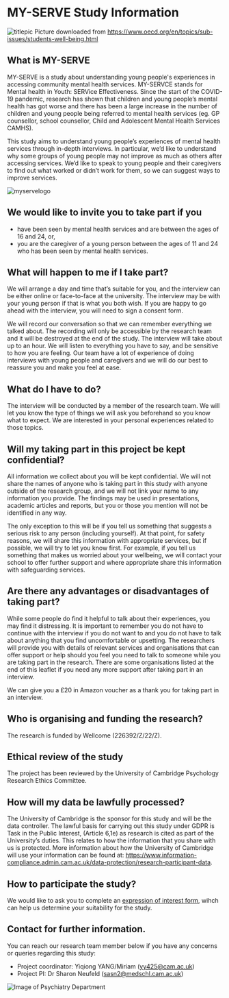 # MY-SERVE Study Information 

![titlepic](https://i.postimg.cc/xTgLLd8m/temp-Image-GX08-Jq.avif)
Picture downloaded from https://www.oecd.org/en/topics/sub-issues/students-well-being.html

## What is MY-SERVE

MY-SERVE is a study about understanding young people's experiences in accessing community mental health services. MY-SERVCE stands for Mental health in Youth: SERVice Effectiveness. Since the start of the COVID-19 pandemic, research has shown that children and young people’s mental health has got worse and there has been a large increase in the number of children and young people being referred to mental health services (eg. GP counsellor, school counsellor, Child and Adolescent Mental Health Services CAMHS). 

This study aims to understand young people’s experiences of mental health services through in-depth interviews. In particular, we’d like to understand why some groups of young people may not improve as much as others after accessing services. We’d like to speak to young people and their caregivers to find out what worked or didn’t work for them, so we can suggest ways to improve services.

![myservelogo](https://www.imghippo.com/i/sfY4559Kv.png)


## We would like to invite you to take part if you  

* have been seen by mental health services and are between the ages of 16 and 24, or,
* you are the caregiver of a young person between the ages of 11 and 24 who has been seen by mental health services.

## What will happen to me if I take part?

We will arrange a day and time that’s suitable for you, and the interview can be either online or face-to-face at the university. The interview may be with your young person if that is what you both wish. If you are happy to go ahead with the interview, you will need to sign a consent form. 

We will record our conversation so that we can remember everything we talked about. The recording will only be accessible by the research team and it will be destroyed at the end of the study. The interview will take about up to an hour. We will listen to everything you have to say, and be sensitive to how you are feeling. Our team have a lot of experience of doing interviews with young people and caregivers and we will do our best to reassure you and make you feel at ease. 

## What do I have to do?
The interview will be conducted by a member of the research team. We will let you know the type of things we will ask you beforehand so you know what to expect. We are interested in your personal experiences related to those topics. 

## Will my taking part in this project be kept confidential?
All information we collect about you will be kept confidential. We will not share the names of anyone who is taking part in this study with anyone outside of the research group, and we will not link your name to any information you provide. The findings may be used in presentations, academic articles and reports, but you or those you mention will not be identified in any way. 

The only exception to this will be if you tell us something that suggests a serious risk to any person (including yourself). At that point, for safety reasons, we will share this information with appropriate services, but if possible, we will try to let you know first.  For example, if you tell us something that makes us worried about your wellbeing, we will contact your school to offer further support and where appropriate share this information with safeguarding services.


## Are there any advantages or disadvantages of taking part?
While some people do find it helpful to talk about their experiences, you may find it distressing. It is important to remember you do not have to continue with the interview if you do not want to and you do not have to talk about anything that you find uncomfortable or upsetting. The researchers will provide you with details of relevant services and organisations that can offer support or help should you feel you need to talk to someone while you are taking part in the research. There are some organisations listed at the end of this leaflet if you need any more support after taking part in an interview.

We can give you a £20 in Amazon voucher as a thank you for taking part in an interview. 

## Who is organising and funding the research?
The research is funded by Wellcome (226392/Z/22/Z). 

## Ethical review of the study
The project has been reviewed by the University of Cambridge Psychology Research Ethics Committee.

## How will my data be lawfully processed?
The University of Cambridge is the sponsor for this study and will be the data controller. The lawful basis for carrying out this study under GDPR is Task in the Public Interest, (Article 6,1e) as research is cited as part of the University’s duties. This relates to how the information that you share with us is protected. More information about how the University of Cambridge will use your information can be found at: https://www.information-compliance.admin.cam.ac.uk/data-protection/research-participant-data.

## How to participate the study?
We would like to ask you to complete an [expression of interest form](https://forms.gle/GKLCCVofFHPaHBsJA), wihch can help us determine your suitability for the study.


## Contact for further information.
You can reach our research team member below if you have any concerns or queries regarding this study:

* Project coordinator: Yiqiong YANG/Miriam (yy425@cam.ac.uk)
* Project PI: Dr Sharon Neufeld (sasn2@medschl.cam.ac.uk)



![Image of Psychiatry Department](https://i.postimg.cc/MTPPBr4H/temp-Imagej-XTRPS.avif)


